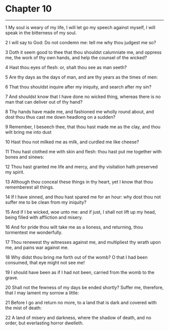 # Chapter 10

***

1 My soul is weary of my life, I will let go my speech against myself, I will speak in the bitterness of my soul.

2 I will say to God: Do not condemn me: tell me why thou judgest me so?

3 Doth it seem good to thee that thou shouldst calumniate me, and oppress me, the work of thy own hands, and help the counsel of the wicked?

4 Hast thou eyes of flesh: or, shalt thou see as man seeth?

5 Are thy days as the days of man, and are thy years as the times of men:

6 That thou shouldst inquire after my iniquity, and search after my sin?

7 And shouldst know that I have done no wicked thing, whereas there is no man that can deliver out of thy hand?

8 Thy hands have made me, and fashioned me wholly round about, and dost thou thus cast me down headlong on a sudden?

9 Remember, I beseech thee, that thou hast made me as the clay, and thou wilt bring me into dust

10 Hast thou not milked me as milk, and curdled me like cheese?

11 Thou hast clothed me with skin and flesh: thou hast put me together with bones and sinews:

12 Thou hast granted me life and mercy, and thy visitation hath preserved my spirit.

13 Although thou conceal these things in thy heart, yet I know that thou rememberest all things.

14 If I have sinned, and thou hast spared me for an hour: why dost thou not suffer me to be clean from my iniquity?

15 And if I be wicked, woe unto me: and if just, I shall not lift up my head, being filled with affliction and misery.

16 And for pride thou wilt take me as a lioness, and returning, thou tormentest me wonderfully.

17 Thou renewest thy witnesses against me, and multipliest thy wrath upon me, and pains war against me.

18 Why didst thou bring me forth out of the womb? O that I had been consumed, that eye might not see me!

19 I should have been as if I had not been, carried from the womb to the grave.

20 Shall not the fewness of my days be ended shortly? Suffer me, therefore, that I may lament my sorrow a little:

21 Before I go and return no more, to a land that is dark and covered with the mist of death:

22 A land of misery and darkness, where the shadow of death, and no order, but everlasting horror dwelleth.

